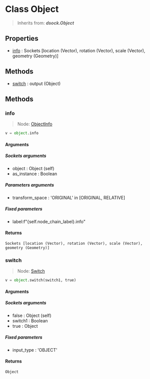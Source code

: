 
# Class Object

> Inherits from: ***dsock.Object***

## Properties



- [info](#info) : Sockets      [location (Vector), rotation (Vector), scale (Vector), geometry (Geometry)]



## Methods



- [switch](#switch) : output (Object)



## Methods


### info

> Node: [ObjectInfo](../nodes/{self.node_name}.md)

```python
v = object.info
```


#### Arguments


##### Sockets arguments



- object : Object (self)
- as_instance : Boolean



##### Parameters arguments



- transform_space : 'ORIGINAL' in [ORIGINAL, RELATIVE]



##### Fixed parameters



- label:f"{self.node_chain_label}.info"



#### Returns

    Sockets [location (Vector), rotation (Vector), scale (Vector), geometry (Geometry)]

### switch

> Node: [Switch](../nodes/{self.node_name}.md)

```python
v = object.switch(switch1, true)
```


#### Arguments


##### Sockets arguments



- false : Object (self)
- switch1 : Boolean
- true : Object



##### Fixed parameters



- input_type : 'OBJECT'



#### Returns

    Object

